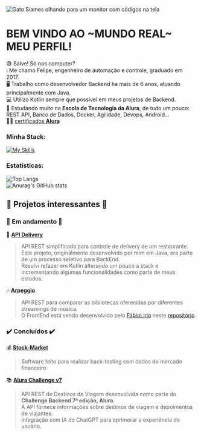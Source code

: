 ![Gato Siames olhando para um monitor com códigos na tela](https://github.com/fabramattos/fabramattos/assets/45768087/aed0438e-2f52-4aca-bd86-2ac169c93e4d)
# BEM VINDO AO ~MUNDO REAL~ MEU PERFIL!
😅 Salve! Só  nos  computer?<br>
ℹ️ Me chamo Felipe, engenheiro de automação e controle, graduado em 2017.<br>
🖥️ Trabalho como desenvolvedor Backend ha mais de 6 anos, atuando principalmente com Java.<br>
💻 Utilizo Kotlin sempre que possível em meus projetos de Backend.<br>
🌱 Estudando muito na **Escola de Tecnologia da Alura**, de tudo um pouco: REST API, Banco de Dados, Docker, Agilidade, Devops, Android...<br>
👨‍🎓 [certificados **Alura**](https://cursos.alura.com.br/vitrinedev/fabramattos)

### Minha Stack:
[![My Skills](https://skillicons.dev/icons?i=idea,kotlin,java,spring,docker,postgres,mysql,postman,rabbitmq,selenium,github,githubactions,gradle,maven)](https://skillicons.dev)<br>

### Estatísticas:
![Top Langs](https://github-readme-stats.vercel.app/api/top-langs/?username=fabramattos&layout=compact&theme=vision-friendly-dark)<br>
![Anurag's GitHub stats](https://github-readme-stats.vercel.app/api?username=fabramattos&show_icons=true&theme=vision-friendly-dark&hide_rank=true&hide=contribs,issues)<br>

## 🚨 Projetos interessantes 🚨
### 🚧 Em andamento 🚧
🍔 **[API Delivery](https://github.com/fabramattos/ApiDelivery)**<br>
> API REST simplificada para controle de delivery de um restaurante.<br>
> Este projeto, originalmente desenvolvido por mim em Java, era parte de um processo seletivo para BackEnd.<br>
> Resolvi refazer em Kotlin alterando um pouco a stack e incrementando algumas funcionalidades como parte de meus estudos.<br>

🎶 **[Arpeggio](https://github.com/fabramattos/Arpeggio)**<br>
> API REST para comparar as bibliotecas oferecidas por diferentes streamings de música.<br>
> O FrontEnd está sendo desenvolvido pelo [FábioLirio](https://github.com/FabioLiriodev) neste [repositório](https://github.com/FabioLiriodev/Arpeggio)<br>

### ✔️ Concluídos ✔️
💰 **[Stock-Market](https://github.com/fabramattos/PML_Simulador)**<br>
> Software feito para realizar back-testing com dados do mercado financeiro<br>

📚 **[Alura Challenge v7](https://github.com/fabramattos/Alura_Challenge-Backend-07)**<br>
> API REST de Destinos de Viagem desenvolvida como parte do **Challenge Backend 7ª edição, Alura**.<br>
> A API fornece informações sobre destinos de viagem e depoimentos de viajantes.<br>
> Integração com  IA do ChatGPT para aprimorar a experiência do usuário.
